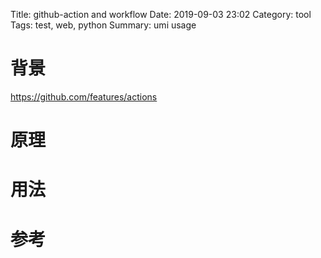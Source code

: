 Title: github-action and workflow
Date: 2019-09-03 23:02
Category: tool
Tags: test, web, python
Summary: umi usage

# 背景

https://github.com/features/actions

# 原理


# 用法

# 参考



